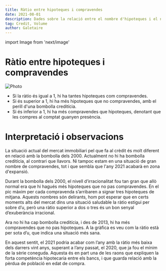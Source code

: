 ```yaml
---
title: Ràtio entre hipoteques i compravendes
date: 2021-08-01
description: Dades sobre la relació entre el nombre d'hipoteques i el nombre de compravendes. Aquestes dades ens permeten saber si hi ha bombolles creditícies.
tag: Credit, Volume
author: Galetaire
---
```


import Image from 'next/image'

# Ràtio entre hipoteques i compravendes

<Image
  src="/images/ratiohipoteques.png"
  alt="Photo"
  width={980}
  height={436}
  priority
  className="next-image"
/>

- Si la ràtio és igual a 1, hi ha tantes hipoteques com compravendes.
- Si és superior a 1, hi ha més hipoteques que no compravendes, amb el perill d'una bombolla creditícia.
- Si és inferior a 1, hi ha més compravendes que hipoteques, denotant que les compres al comptat guanyen presència.

# Interpretació i observacions

La situació actual del mercat immobiliari pel que fa al crèdit és molt diferent en relació amb la bombolla dels 2000. Actualment no hi ha bombolla creditícia, al contrari que llavors. Ni tampoc estam en una situació de gran nombre de compravendes, tot i que sembla que l'any 2021 acabarà en zona d'expansió.

Durant la bombolla dels 2000, el nivell d’irracionalitat fou tan gran que allò normal era que hi hagués més hipoteques que no pas compravendes. En el pic màxim per cada compravenda s’arribaren a signar tres hipoteques de mitjana. Aquests nombres són delirants, hom pot esperar que en certs moments alts del mercat dins una situació saludable la ràtio estigui per sobre d’u, però una ràtio superior a dos o tres és un bon senyal d’exuberància irracional.

Ara no hi ha cap bombolla creditícia, i des de 2013, hi ha més compravendes que no pas hipoteques. A la gràfica es veu com la ràtio està per sota d’u, que indica una situació més sana.


En aquest sentit, el 2021 podria acabar com l’any amb la ràtio més baixa dels darrers vint anys, superant a l’any passat, el 2020, que ja fou el mínim de la sèrie coneguda. Aquesta és en part una de les raons que expliquen la forta competència hipotecaria entre els bancs, i que guarda relació amb la pèrdua de població en edat de compra.
